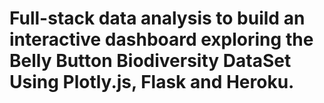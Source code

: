 # Full-stack data analysis to build an interactive dashboard exploring the Belly Button Biodiversity DataSet Using Plotly.js, Flask and Heroku.
